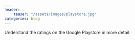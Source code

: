 ```yaml
---
header:
    teaser: "/assets/images/playstore.jpg"
categories: blog
---
```

Understand the ratings on the Google Playstore in more detail.